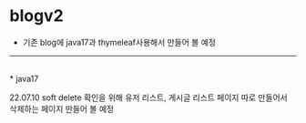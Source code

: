 # blogv2
* 기존 blog에 java17과 thymeleaf사용해서 만들어 볼 예정
---

<br/>
* java17

22.07.10 soft delete 확인을 위해 유저 리스트, 게시글 리스트 페이지 따로 만들어서 삭제하는 페이지 만들어 볼 예정

